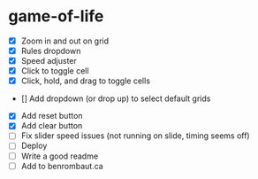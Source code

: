 # game-of-life

- [x] Zoom in and out on grid
- [x] Rules dropdown
- [x] Speed adjuster
- [x] Click to toggle cell
- [x] Click, hold, and drag to toggle cells
- [] Add dropdown (or drop up) to select default grids
- [x] Add reset button
- [x] Add clear button
- [ ] Fix slider speed issues (not running on slide, timing seems off)
- [ ] Deploy
- [ ] Write a good readme
- [ ] Add to benrombaut.ca
